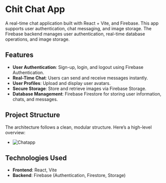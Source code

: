 # Chit Chat App

A real-time chat application built with React + Vite, and Firebase. This app supports user authentication, chat messaging, and image storage. The Firebase backend manages user authentication, real-time database operations, and image storage.

## Features

- **User Authentication**: Sign-up, login, and logout using Firebase Authentication.
- **Real-Time Chat**: Users can send and receive messages instantly.
- **User Profiles**: Upload and display user avatars.
- **Secure Storage**: Store and retrieve images via Firebase Storage.
- **Database Management**: Firebase Firestore for storing user information, chats, and messages.

## Project Structure

The architecture follows a clean, modular structure. Here’s a high-level overview:

- ![Chatapp](https://github.com/user-attachments/assets/8ac12767-8197-44c6-a390-ab86330cde45)



## Technologies Used

- **Frontend**: React, Vite
- **Backend**: Firebase (Authentication, Firestore, Storage)
